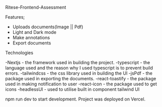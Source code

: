 
Ritese-Frontend-Assessment

Features;

- Uploads documents(Image || Pdf)
- Light and Dark mode
- Make annotations
- Export documents

Technologies

-Nextjs - the framework used in building the project.
-typescript - the language used and the reason why I used     typescript is to prevent build errors.
-tailwindcss - the css library used in building the UI
-jsPdf - the package used in exporting the documents.
-react-toastify - the package used in making notification to user
-react-icon - the package used to get icons
-headlessUI - used to utilise built in component tailwind UI


npm run dev to start development.
Project was deployed on Vercel.